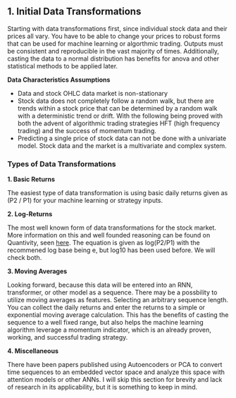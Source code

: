## 1. Initial Data Transformations

Starting with data transformations first, since individual stock data and their prices all vary. You have to be able to change your prices to robust forms that can be used for machine learning or algorthmic trading. Outputs must be consistent and reproducible in the vast majority of times. Additionally, casting the data to a normal distribution has benefits for anova and other statistical methods to be applied later.

**Data Characteristics Assumptions**

- Data and stock OHLC data market is non-stationary
- Stock data does not completely follow a random walk, but there are trends within a stock price that can be determined by a random walk with a deterministic trend or drift. With the following being proved with both the advent of algorithmic trading strategies HFT (high frequency trading) and the success of momentum trading.
- Predicting a single price of stock data can not be done with a univariate model. Stock data and the market is a multivariate and complex system.

### Types of Data Transformations

**1. Basic Returns**

The easiest type of data transformation is using basic daily returns given as (P2 / P1) for your machine learning or strategy inputs.

**2. Log-Returns**

The most well known form of data transformations for the stock market. More information on this and well founded reasoning can be found on Quantivity, seen [here](https://quantivity.wordpress.com/2011/02/21/why-log-returns/). The equation is given as log(P2/P1) with the recommened log base being e, but log10 has been used before. We will check both.

**3. Moving Averages**

Looking forward, because this data will be entered into an RNN, transformer, or other model as a sequence. There may be a possbility to utilize moving averages as features. Selecting an arbitrary sequence length. You can collect the daily returns and enter the returns to a simple or exponential moving average calculation. This has the benefits of casting the sequence to a well fixed range, but also helps the machine learning algorithm leverage a momentum indicator, which is an already proven, working, and successful trading strategy.

**4. Miscellaneous**

There have been papers published using Autoencoders or PCA to convert time sequences to an embedded vector space and analyze this space with attention models or other ANNs. I will skip this section for brevity and lack of research in its applicability, but it is something to keep in mind.
